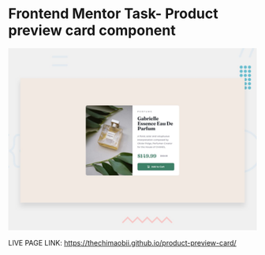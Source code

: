 # Frontend Mentor Task- Product preview card component

![Design preview for the Product preview card component coding challenge](./design/desktop-preview.jpg)

LIVE PAGE LINK: https://thechimaobii.github.io/product-preview-card/
